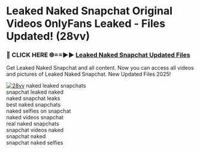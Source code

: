# Leaked Naked Snapchat Original Videos 0nlyFans Leaked - Files Updated! (28vv)

<h3>🔴 CLICK HERE 🌐==►► <a href="https://tinyurl.com/yckcrads" rel="nofollow">Leaked Naked Snapchat Updated Files</a></h3>

Get Leaked Naked Snapchat and all content. Now you can access all videos and pictures of Leaked Naked Snapchat. New Updated Files 2025!

[![28vv](https://i.imgur.com/hpKpOFt.gif)](https://tinyurl.com/yckcrads)
naked leaked snapchats<br>
snapchat leaked naked<br>
naked snapchat leaks<br>
best naked snapchats<br>
naked selfies on snapchat<br>
naked videos snapchat<br>
real naked snapchats<br>
snapchat videos naked<br>
snapchat naked<br>
snapchat naked selfies